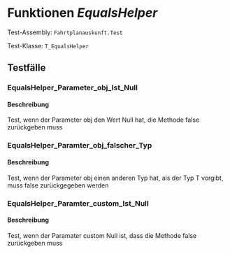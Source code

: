 # Funktionen *EqualsHelper*

Test-Assembly: `Fahrtplanauskunft.Test`

Test-Klasse: `T_EqualsHelper`

## Testfälle

### EqualsHelper_Parameter_obj_Ist_Null

#### Beschreibung

Test, wenn der Parameter obj den Wert Null hat, die Methode false zurückgeben muss

### EqualsHelper_Paramter_obj_falscher_Typ

#### Beschreibung

Test, wenn der Parameter obj einen anderen Typ hat, als der Typ T vorgibt, muss false zurückgegeben werden

### EqualsHelper_Paramter_custom_Ist_Null

#### Beschreibung

Test, wenn der Paramater custom Null ist, dass die Methode false zurückgeben muss